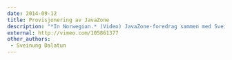 ```yaml
---
date: 2014-09-12
title: Provisjonering av JavaZone
description: "*In Norwegian.* (Video) JavaZone-foredrag sammen med Sveinung Dalatun der vi forteller om hvordan vi har brukt Ansible til å provisjonere systemene til konferansen og hvilke erfaringer vi har gjort oss."
external: http://vimeo.com/105861377
other_authors:
 - Sveinung Dalatun
---
```


